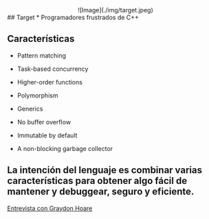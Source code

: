 <center>![Image](./img/target.jpeg)</center>
## Target
* Programadores frustrados de C++

## Características
* Pattern​ matching​

* Task-based​ concurrency

* Higher-order​ functions​

* Polymorphism

* Generics

* No​ buffer​ overflow

* Immutable​ by​ default

* A non-blocking​ garbage​ collector 

## La intención del lenguaje es combinar varias​ características para obtener algo fácil de mantener y debuggear, seguro y eficiente.
[Entrevista con Graydon Hoare](https://www.infoq.com/news/2012/08/Interview-Rust)
